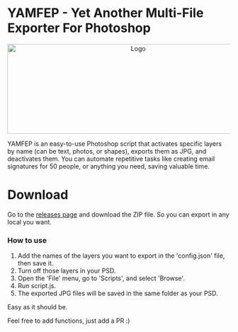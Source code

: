 # YAMFEP - Yet Another Multi-File Exporter For Photoshop
<p align="center">
  <img width="575" height="203" alt="Logo" src="https://github.com/user-attachments/assets/ad810c9e-d3c9-456c-9df1-c88569ea2f88"/>
</p>

YAMFEP is an easy-to-use Photoshop script that activates specific layers by name (can be text, photos, or shapes), exports them as JPG, and deactivates them. You can automate repetitive tasks like creating email signatures for 50 people, or anything you need, saving valuable time.
# Download
Go to the [releases page](https://github.com/driverannual/YAMFEP/releases/tag/release) and download the ZIP file. So you can export in any local you want.

### How to use
1. Add the names of the layers you want to export in the 'config.json' file, then save it.
2. Turn off those layers in your PSD.
3. Open the 'File' menu, go to 'Scripts', and select 'Browse'.
4. Run script.js.
5. The exported JPG files will be saved in the same folder as your PSD.

Easy as it should be.

Feel free to add functions, just add a PR :)
